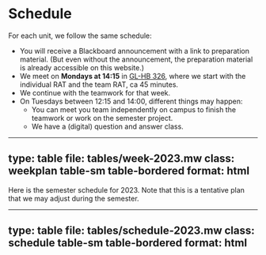 # Schedule


For each unit, we follow the same schedule:

* You will receive a Blackboard announcement with a link to preparation material. (But even without the announcement, the preparation material is already accessible on this website.)
* We meet on **Mondays at 14:15** in [GL-HB 326](https://link.mazemap.com/YoKHciaS), where we start with the individual RAT and the team RAT, ca 45 minutes.
* We continue with the teamwork for that week.
* On Tuesdays between 12:15 and 14:00, different things may happen:
  * You can meet you team independently on campus to finish the teamwork or work on the semester project.
  * We have a (digital) question and answer class.



---
type: table
file: tables/week-2023.mw
class: weekplan table-sm table-bordered
format: html
---

Here is the semester schedule for 2023. Note that this is a tentative plan that we may adjust during the semester.

---
type: table
file: tables/schedule-2023.mw
class: schedule table-sm table-bordered
format: html
---

